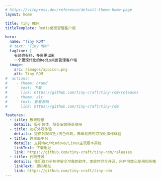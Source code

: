 ```yaml
---
# https://vitepress.dev/reference/default-theme-home-page
layout: home

title: Tiny RDM
titleTemplate: Redis桌面管理客户端

hero:
  name: "Tiny RDM"
  # text: "Tiny RDM"
  tagline: |
    有颜也有料，多彩更出彩
    一个更现代化的Redis桌面管理客户端
  image:
    src: /images/appicon.png
    alt: Tiny RDM
#  actions:
#    - theme: brand
#      text: 下载
#      link: https://github.com/tiny-craft/tiny-rdm/releases
#    - theme: alt
#      text: 查看源码
#      link: https://github.com/tiny-craft/tiny-rdm

features:
  - title: 极致轻量
    details: 极小包体，随处安装随处使用
  - title: 友好外观体验
    details: 提供外观深色/浅色外观，简单易用的可视化操作体验
  - title: 跨桌面平台
    details: 支持Mac/Windows/Linux主流版本系统
    linkText: 下载地址
    link: https://github.com/tiny-craft/tiny-rdm/releases
  - title: 代码开源
    details: 我们致力于制作安全可靠的软件，本软件完全开源，用户可放心使用和传播
    linkText: 源码地址
    link: https://github.com/tiny-craft/tiny-rdm
---
```

